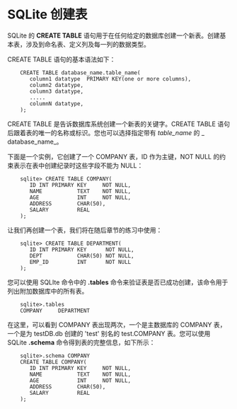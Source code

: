 # SQLite 创建表

SQLite 的 **CREATE TABLE** 语句用于在任何给定的数据库创建一个新表。创建基本表，涉及到命名表、定义列及每一列的数据类型。

CREATE TABLE 语句的基本语法如下：

```
    CREATE TABLE database_name.table_name(
       column1 datatype  PRIMARY KEY(one or more columns),
       column2 datatype,
       column3 datatype,
       .....
       columnN datatype,
    );
```

CREATE TABLE 是告诉数据库系统创建一个新表的关键字。CREATE TABLE 语句后跟着表的唯一的名称或标识。您也可以选择指定带有 _table_name_ 的 _ database_name_。

下面是一个实例，它创建了一个 COMPANY 表，ID 作为主键，NOT NULL 的约束表示在表中创建纪录时这些字段不能为 NULL：

```
    sqlite> CREATE TABLE COMPANY(
       ID INT PRIMARY KEY     NOT NULL,
       NAME           TEXT    NOT NULL,
       AGE            INT     NOT NULL,
       ADDRESS        CHAR(50),
       SALARY         REAL
    );
```

让我们再创建一个表，我们将在随后章节的练习中使用：

```
    sqlite> CREATE TABLE DEPARTMENT(
       ID INT PRIMARY KEY      NOT NULL,
       DEPT           CHAR(50) NOT NULL,
       EMP_ID         INT      NOT NULL
    );
```

您可以使用 SQLIte 命令中的 **.tables** 命令来验证表是否已成功创建，该命令用于列出附加数据库中的所有表。

```
    sqlite>.tables
    COMPANY     DEPARTMENT
```

在这里，可以看到 COMPANY 表出现两次，一个是主数据库的 COMPANY 表，一个是为 testDB.db 创建的 'test' 别名的 test.COMPANY 表。您可以使用 SQLite **.schema** 命令得到表的完整信息，如下所示：

```
    sqlite>.schema COMPANY
    CREATE TABLE COMPANY(
       ID INT PRIMARY KEY     NOT NULL,
       NAME           TEXT    NOT NULL,
       AGE            INT     NOT NULL,
       ADDRESS        CHAR(50),
       SALARY         REAL
    );
```